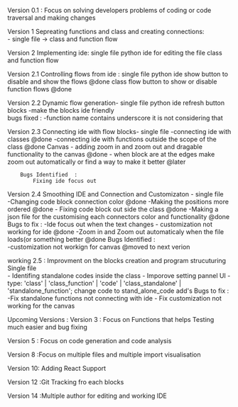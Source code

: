 



Version 0.1 : Focus on  solving developers problems of coding or code traversal and making changes 

Version 1 Sepreating functions and class and creating connections:  
        - single file -> class and function flow 

Version 2 Implementing ide: 
        single file 
        python ide for editing the file 
        class and function flow 

Version 2.1  Controlling flows from  ide :
        single file 
        python ide 
            show button to disable and show the flows  @done
        class flow 
            button to show or disable function flows   @done 

Version 2.2 Dynamic flow generation-
        single file 
        python ide 
            refresh button
        blocks 
            -make the blocks ide friendly           
        bugs fixed :
            -function name contains underscore it is not considering that

Version 2.3 Connecting ide with flow blocks-
        single file 
        -connecting ide with classes  @done
        -connecting ide with functions outside the scope of the class  @done
        Canvas 
            - adding zoom in and zoom out and dragable functionality to the canvas  @done
            - when block are at the edges make zoom out automatically or find a way to make it better @later  
            
        Bugs Identified  : 
            Fixing ide focus out  



Version 2.4 Smoothing IDE  and Connection  and Customizaton -
        single file  
        -Changing code block connection color  @done
        -Making the positions more ordered  @done
        - Fixing code block out side the class  @done
        -Making a json file for the customising each connectors color and functionality   @done
        Bugs to fix : 
            -Ide focus out when the text changes 
            - customization not working for ide @done 
            -Zoom in and Zoom out automaticaly when the file loads(or something better @done
        Bugs Identified  :  
            -customization not workign for canvas @moved to next verion


working 2.5 : Improvment on the blocks creation and program strucuturing 
        Single file  
        - Identifing standalone codes inside  the class 
        - Imporove setting pannel UI 
        -type: 'class' | 'class_function' | 'code' | 'class_standalone' | 'standalone_function'; change code to stand_alone_code
        add's
        Bugs to fix : 
            -Fix standalone functions not connecting with ide 
            - Fix customization not working for the canvas 





Upcoming Versions : 
Version 3 : Focus on Functions that helps Testing much easier and bug fixing 

Version 5 : Focus on code generation and code analysis 

Version 8 :Focus on multiple files and  multiple import visualisation

Version 10: Adding React Support


Version 12 :Git Tracking fro each blocks

Version 14 :Multiple author for editing and working IDE  


